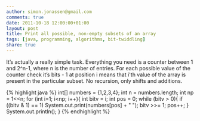 ```yaml
---
author: simon.jonassen@gmail.com
comments: true
date: 2011-10-18 12:00:00+01:00
layout: post
title: Print all possible, non-empty subsets of an array
tags: [java, programming, algorithms, bit-twiddling]
share: true
---
```


It’s actually a really simple task. Everything you need is a counter between 1 and 2^n-1, where n is the number of entries. For each possible value of the counter check it’s bits - 1 at position i means that i'th value of the array is present in the particular subset. No recursion, only shifts and additions.

{% highlight java %}
int[] numbers = {1,2,3,4};
int n = numbers.length;
int np = 1<<n;
for (int i=1; i<np; i++){
	int bitv = i;
	int pos = 0;
	while (bitv > 0){
		if ((bitv & 1) == 1) System.out.print(numbers[pos] + " ");
		bitv >>= 1;
		pos++;
	}
	System.out.println();
}
{% endhighlight %}
